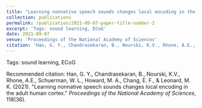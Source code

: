 ```yaml
---
title: "Learning nonnative speech sounds changes local encoding in the adult human cortex."
collection: publications
permalink: /publication/2021-09-07-paper-title-number-2
excerpt: 'Tags: sound learning, ECoG'
date: 2021-09-07
venue: 'Proceedings of the National Academy of Sciences'
citation: 'Han, G. Y., Chandrasekaran, B., Nourski, K.V., Rhone, A.E., Schuerman, W. L., Howard, M. A., Chang, E. F., &amp; Leonard, M. K. (2021). &quot;Learning nonnative speech sounds changes local encoding in the adult human cortex.&quot; <i>Proceedings of the National Academy of Sciences</i>, 118(36).'
---
```

Tags: sound learning, ECoG

Recommended citation: Han, G. Y., Chandrasekaran, B., Nourski, K.V., Rhone, A.E., Schuerman, W. L., Howard, M. A., Chang, E. F., & Leonard, M. K. (2021). "Learning nonnative speech sounds changes local encoding in the adult human cortex." <i>Proceedings of the National Academy of Sciences</i>, 118(36).